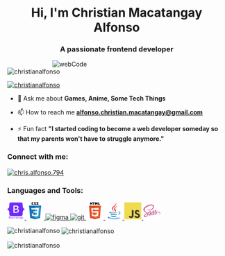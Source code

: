 <h1 align="center">Hi, I'm Christian Macatangay Alfonso</h1>
<h3 align="center">A passionate frontend developer</h3>

<img src="https://imgs.search.brave.com/SO1zAw-k-1Hy0MEpuf_dMSsno4tfxYjtFY3SKpdDSVU/rs:fit:860:0:0:0/g:ce/aHR0cHM6Ly9tZWRp/YTIuZ2lwaHkuY29t/L21lZGlhL3YxLlky/bGtQVGM1TUdJM05q/RXhjV1l4WnpabU5u/VjBlbVo2ZVdodlpt/OXZiamgwYW5FMmQy/ZDRjV2RvWkdkMmIz/STRNelJqTUNabGNE/MTJNVjluYVdaelgz/TmxZWEpqYUNaamRE/MW4vTDhLNjJpVERr/ekdYNi8yMDAuZ2lm.gif" align="right" alt="webCode" width="400">


<p align="left"> <img src="https://komarev.com/ghpvc/?username=christianalfonso&label=Profile%20views&color=0e75b6&style=flat" alt="christianalfonso" /> </p>

<p align="left"> <a href="https://github.com/ryo-ma/github-profile-trophy"><img src="https://github-profile-trophy.vercel.app/?username=christianalfonso" alt="christianalfonso" /></a> </p>

- 💬 Ask me about **Games, Anime, Some Tech Things**

- 📫 How to reach me **alfonso.christian.macatangay@gmail.com**

- ⚡ Fun fact **"I started coding to become a web developer someday so that my parents won't have to struggle anymore."**

<h3 align="left">Connect with me:</h3>
<p align="left">
<a href="https://fb.com/chris.alfonso.794" target="blank"><img align="center" src="https://raw.githubusercontent.com/rahuldkjain/github-profile-readme-generator/master/src/images/icons/Social/facebook.svg" alt="chris.alfonso.794" height="30" width="40" /></a>
</p>

<h3 align="left">Languages and Tools:</h3>
<p align="left"> <a href="https://getbootstrap.com" target="_blank" rel="noreferrer"> <img src="https://raw.githubusercontent.com/devicons/devicon/master/icons/bootstrap/bootstrap-plain-wordmark.svg" alt="bootstrap" width="40" height="40"/> </a> <a href="https://www.w3schools.com/css/" target="_blank" rel="noreferrer"> <img src="https://raw.githubusercontent.com/devicons/devicon/master/icons/css3/css3-original-wordmark.svg" alt="css3" width="40" height="40"/> </a> <a href="https://www.figma.com/" target="_blank" rel="noreferrer"> <img src="https://www.vectorlogo.zone/logos/figma/figma-icon.svg" alt="figma" width="40" height="40"/> </a> <a href="https://git-scm.com/" target="_blank" rel="noreferrer"> <img src="https://www.vectorlogo.zone/logos/git-scm/git-scm-icon.svg" alt="git" width="40" height="40"/> </a> <a href="https://www.w3.org/html/" target="_blank" rel="noreferrer"> <img src="https://raw.githubusercontent.com/devicons/devicon/master/icons/html5/html5-original-wordmark.svg" alt="html5" width="40" height="40"/> </a> <a href="https://www.java.com" target="_blank" rel="noreferrer"> <img src="https://raw.githubusercontent.com/devicons/devicon/master/icons/java/java-original.svg" alt="java" width="40" height="40"/> </a> <a href="https://developer.mozilla.org/en-US/docs/Web/JavaScript" target="_blank" rel="noreferrer"> <img src="https://raw.githubusercontent.com/devicons/devicon/master/icons/javascript/javascript-original.svg" alt="javascript" width="40" height="40"/> </a> <a href="https://sass-lang.com" target="_blank" rel="noreferrer"> <img src="https://raw.githubusercontent.com/devicons/devicon/master/icons/sass/sass-original.svg" alt="sass" width="40" height="40"/> </a> </p>

<p><img align="left" src="https://github-readme-stats.vercel.app/api/top-langs?username=christianalfonso&show_icons=true&locale=en&layout=compact" alt="christianalfonso" /></p>

<p>&nbsp;<img align="center" src="https://github-readme-stats.vercel.app/api?username=christianalfonso&show_icons=true&locale=en" alt="christianalfonso" /></p>

<p><img align="center" src="https://github-readme-streak-stats.herokuapp.com/?user=christianalfonso&" alt="christianalfonso" /></p>
